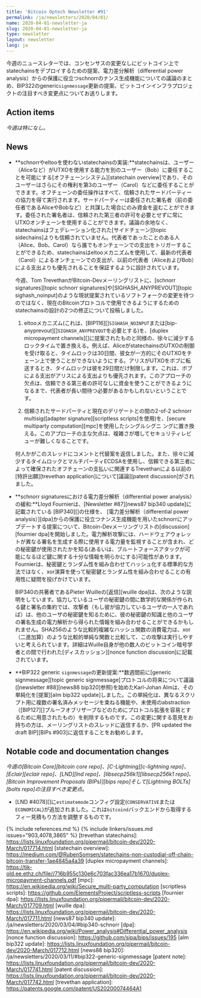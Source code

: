 ```yaml
---
title: 'Bitcoin Optech Newsletter #91'
permalink: /ja/newsletters/2020/04/01/
name: 2020-04-01-newsletter-ja
slug: 2020-04-01-newsletter-ja
type: newsletter
layout: newsletter
lang: ja
---
```

今週のニュースレターでは、コンセンサスの変更なしにビットコイン上でstatechainsをデプロイするための提案、電力差分解析（differential power analysis）からの保護に役立つschnorrのナンス生成機能についての議論のまとめ、BIP322のgeneric`signmessage`更新の提案、ビットコインインフラプロジェクトの注目すべき変更点についてお送りします。

## Action items

*今週は特になし。*

## News

- **schnorrやeltooを使わないstatechainsの実装:**statechainsは、ユーザー（Aliceなど）がUTXOを使用する能力を別のユーザー（Bob）に委任することを可能にする[オフチェーンシステム][statechain overview]であり、そのユーザーはさらにその権利を第3のユーザー（Carol）などに委任することができます。オフチェーンの委任操作はすべて、信頼されたサードパーティーの協力を得て実行されます。サードパーティーは委任された署名者（前の委任者であるAliceやBobなど）と共謀した場合にのみ資金を盗むことができます。委任された署名者は、信頼された第三者の許可を必要とせずに常にUTXOオンチェーンを使用することができます。議論の余地なく、statechainsはフェデレーション化された[サイドチェーン][topic sidechains]よりも信頼されていません。代表者であったことのある人（Alice、Bob、Carol）なら誰でもオンチェーンでの支出をトリガーすることができるため、statechainsはeltooメカニズムを使用して、最新の代表者（Carol）によるオンチェーンでの支出が、以前の代表者（AliceおよびBob）による支出よりも優先されることを保証するように設計されています。

    今週、Tom TrevethanがBitcoin-Devメーリングリストに、[schnorr signatures][topic schnorr signatures]や[SIGHASH_ANYPREVOUT][topic sighash_noinput]のような現状提案されているソフトフォークの変更を待つのではなく、現在のBitcoinプロトコルで使用できるようにするためのstatechainsの設計の2つの修正について投稿しました。

    1. eltooメカニズム(これは、[BIP116][]`SIGHASH_NOINPUT`または[bip-anyprevout][]`SIGHASH_ANYPREVOUT`を必要とする)を、[duplex micropayment channels][]に提案されたものと同様の、徐々に減少するロックタイムで置き換える。例えば、AliceがstatechainsのUTXOの制御を受け取ると、タイムロックは30日間、彼女が一方的にそのUTXOをチェーン上で使うことができないようにする。アリスがUTXOをボブに転送するとき、タイムロックは彼を29日間だけ制限します。これは、ボブによる支出がアリスによる支出よりも優先されます。このアプローチの欠点は、信頼できる第三者の許可なしに資金を使うことができるようになるまで、代表者が長い間待つ必要があるかもしれないということです。

    2. 信頼されたサードパーティと現在のデリゲートとの間の2-of-2 schnorr multisig([adapter signature][scriptless scripts]を使用)を、[secure multiparty computation][mpc]を使用したシングルシグニ ングに置き換える。このアプローチの主な欠点は、複雑さが増してセキュリティレビューが難しくなることです。

    何人かがこのスレッドにコメントと代替案を返信しました。また、徐々に減少するタイムロックとマルチパーティECDSAを使用し、信頼できる第三者によって確保されたオフチェーンの支払いに関連するTrevethanによる以前の[特許出願][trevethan application]について[議論][patent discussion]がされました。

- **schnorr signaturesにおける電力差分解析（differential power analysis）の緩和:**Lloyd Fournierは、[Newsletter #87][news87 bip340 update]に記載されている [BIP340][]の仕様を、 [電力差分解析（differential power analysis）][dpa]からの保護に役立つナンス生成機能を用いたschnorrにアップデートする提案について、Bitcoin-Devメーリングリストの[discussion][fournier dpa]を開始しました。電力解析攻撃には、ハードウェアウォレットが異なる署名を生成する際に使用する電力量を監視することが含まれ、どの秘密鍵が使用されたかを知る(あるいは、ブルートフォースアタックが可能になるほど鍵に関する十分な情報を明らかにする)可能性があります。Fournierは、秘密鍵とランダム性を組み合わせてハッシュ化する標準的な方法ではなく、xor演算を使って秘密鍵とランダム性を組み合わせることの有用性に疑問を投げかけています。

    BIP340の共著者であるPieter Wuilleの[返信][wuille dpa]は、次のような説明をしています。協力しているユーザの秘密鍵の間に数学的な関係が作られる鍵と署名の集約では、攻撃者（もし彼が協力しているユーザの一人であれば）は、他のユーザの秘密鍵を知るために、彼の秘密鍵の知識と他のユーザの署名生成の電力解析から得られた情報を組み合わせることができるかもしれません。SHA256のような比較的複雑なハッシュ関数の消費電力は、xor（二進加算）のような比較的単純な関数と比較して、この攻撃は実行しやすいと考えられています。詳細はWuille自身が他の数人のビットコイン暗号学者との間で行われた[ディスカッション][nonce function discussion]に記載されています。

- **BIP322 generic `signmessage`の更新提案:**数週間前に[generic signmessage][topic generic signmessage]プロトコルの将来について議論([newsletter #88][news88 bip320]参照)を始めたKarl-Johan Almは、その単純化を[提案][alm bip322 update]しました。この単純化は、異なるスクリプト用に複数の署名済みメッセージを束ねる機能や、未使用のabstraction（[BIP127][]プルーフオブリザーブなどのためにプロトコル拡張を容易とするために用意されたもの）を削除するものです。この変更に関する意見をお持ちの方は、メーリングリストのスレッドに返信するか、[PR updated the draft BIP][BIPs #903]に返信することをお勧めします。

## Notable code and documentation changes

*今週の[Bitcoin Core][bitcoin core repo]、[C-Lightning][c-lightning repo]、[Eclair][eclair repo]、[LND][lnd repo]、[libsecp256k1][libsecp256k1 repo]、[Bitcoin Improvement Proposals (BIPs)][bips repo]そして[Lightning BOLTs][bolts repo]の注目すべき変更点。*

- [LND #4078][]に`estimatemode`コンフィグ設定(`CONSERVATIVE`または`ECONOMICAL`)が追加されました。これは`bitcoind`バックエンドから取得するフィー見積もり方法を調整するものです。

{% include references.md %}
{% include linkers/issues.md issues="903,4078,3865" %}
[trevethan statechains]: https://lists.linuxfoundation.org/pipermail/bitcoin-dev/2020-March/017714.html
[statechain overview]: https://medium.com/@RubenSomsen/statechains-non-custodial-off-chain-bitcoin-transfer-1ae4845a4a39
[duplex micropayment channels]: https://tik-old.ee.ethz.ch/file//716b955c130e6c703fac336ea17b1670/duplex-micropayment-channels.pdf
[mpc]: https://en.wikipedia.org/wiki/Secure_multi-party_computation
[scriptless scripts]: https://github.com/ElementsProject/scriptless-scripts
[fournier dpa]: https://lists.linuxfoundation.org/pipermail/bitcoin-dev/2020-March/017709.html
[wuille dpa]: https://lists.linuxfoundation.org/pipermail/bitcoin-dev/2020-March/017711.html
[news87 bip340 update]: /ja/newsletters/2020/03/04/#bip340-schnorr
[dpa]: https://en.wikipedia.org/wiki/Power_analysis#Differential_power_analysis
[nonce function discussion]: https://github.com/sipa/bips/issues/195
[alm bip322 update]: https://lists.linuxfoundation.org/pipermail/bitcoin-dev/2020-March/017712.html
[news88 bip320]: /ja/newsletters/2020/03/11/#bip322-generic-signmessage
[patent note]: https://lists.linuxfoundation.org/pipermail/bitcoin-dev/2020-March/017741.html
[patent discussion]: https://lists.linuxfoundation.org/pipermail/bitcoin-dev/2020-March/017742.html
[trevethan application]: https://patents.google.com/patent/US20200074464A1
